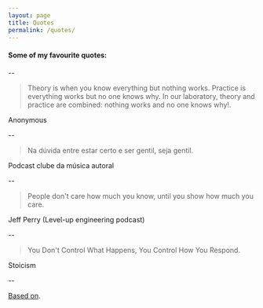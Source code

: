 ```yaml
---
layout: page
title: Quotes
permalink: /quotes/
---
```


#### Some of my favourite quotes:

--

> Theory is when you know everything but nothing works. Practice is everything works but no one knows why. In our laboratory, theory and practice are combined: nothing works and no one knows why!.

Anonymous

--

> Na dúvida entre estar certo e ser gentil, seja gentil.

Podcast clube da música autoral

--

> People don't care how much you know, until you show how much you care.

Jeff Perry (Level-up engineering podcast)
<br>

--

> You Don't Control What Happens, You Control How You Respond.

Stoicism

--

[Based on](https://simonecarletti.com/quotes/).

